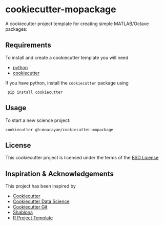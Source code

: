 cookiecutter-mopackage
====================

A cookiecutter project template for creating simple MATLAB/Octave packages:


Requirements
------------

To install and create a cookiecutter template you will need

- [python](https://www.python.org/downloads/)
- [cookiecutter](https://github.com/audreyr/cookiecutter) 

If you have python, install the `cookiecutter` package using

` pip install cookiecutter`


Usage
-----
To start a new science project:

`cookiecutter gh:mnarayan/cookiecutter-mopackage`    

License
-------
This cookiecutter project is licensed under the terms of the [BSD License](/LICENSE)


Inspiration & Acknowledgements
-----------

This project has been inspired by 

- [Cookiecutter](https://cookiecutter.readthedocs.io/en/latest/)
- [Cookiecutter Data Science](https://github.com/drivendata/cookiecutter-data-science)
- [Cookiecutter Git](https://github.com/tuxredux/cookiecutter-git.git)
- [Shablona](https://github.com/uwescience/shablona)
- [R Project Template](https://github.com/johnmyleswhite/ProjectTemplate)